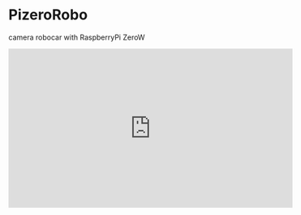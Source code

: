 
# PizeroRobo
camera robocar with RaspberryPi ZeroW
<div align="center">
<iframe width="560" height="315" src="https://www.youtube.com/embed/XYHExJ2PdyA" frameborder="0" allow="accelerometer; autoplay; encrypted-media; gyroscope; picture-in-picture" allowfullscreen></iframe>
</div>
